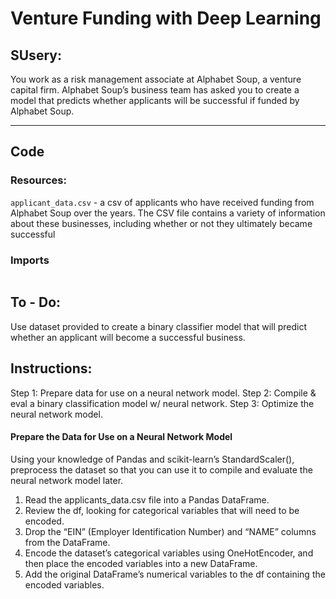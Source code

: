 # Venture Funding with Deep Learning
## SUsery:
You work as a risk management associate at Alphabet Soup, a venture capital firm. Alphabet Soup’s business team has asked you to create a model that predicts whether applicants will be successful if funded by Alphabet Soup.

---

## Code
### Resources:

`applicant_data.csv` - a csv of applicants who have received funding from Alphabet Soup over the years. The CSV file contains a variety of information about these businesses, including whether or not they ultimately became successful

### Imports
```python

```

## To - Do:

Use dataset provided to create a binary classifier model that will predict whether an applicant will become a successful business.

## Instructions:
Step 1: Prepare data for use on a neural network model.
Step 2: Compile & eval a binary classification model w/ neural network.
Step 3: Optimize the neural network model.

#### Prepare the Data for Use on a Neural Network Model
Using your knowledge of Pandas and scikit-learn’s StandardScaler(), preprocess the dataset so that you can use it to compile and evaluate the neural network model later.
1. Read the applicants_data.csv file into a Pandas DataFrame. 
2. Review the df, looking for categorical variables that will need to be encoded.
3. Drop the “EIN” (Employer Identification Number) and “NAME” columns from the DataFrame.
4. Encode the dataset’s categorical variables using OneHotEncoder, and then place the encoded variables into a new DataFrame.
5. Add the original DataFrame’s numerical variables to the df containing the encoded variables.
